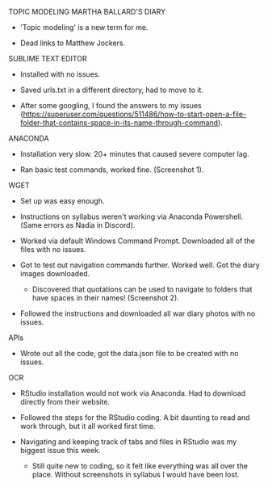 TOPIC MODELING MARTHA BALLARD'S DIARY

* 'Topic modeling' is a new term for me.

* Dead links to Matthew Jockers.

SUBLIME TEXT EDITOR

* Installed with no issues.

* Saved urls.txt in a different directory, had to move to it.

* After some googling, I found the answers to my issues (https://superuser.com/questions/511486/how-to-start-open-a-file-folder-that-contains-space-in-its-name-through-command).

ANACONDA

* Installation very slow. 20+ minutes that caused severe computer lag.

* Ran basic test commands, worked fine. (Screenshot 1).

WGET

* Set up was easy enough.

* Instructions on syllabus weren't working via Anaconda Powershell. (Same errors as Nadia in Discord).

* Worked via default Windows Command Prompt. Downloaded all of the files with no issues.

* Got to test out navigation commands further. Worked well. Got the diary images downloaded.

  * Discovered that quotations can be used to navigate to folders that have spaces in their names! (Screenshot 2).
  
* Followed the instructions and downloaded all war diary photos with no issues.

APIs

* Wrote out all the code, got the data.json file to be created with no issues.

OCR

* RStudio installation would not work via Anaconda. Had to download directly from their website.

* Followed the steps for the RStudio coding. A bit daunting to read and work through, but it all worked first time.

* Navigating and keeping track of tabs and files in RStudio was my biggest issue this week.

  * Still quite new to coding, so it felt like everything was all over the place. Without screenshots in syllabus I would have been lost.
